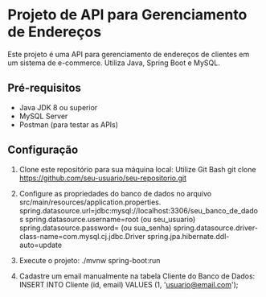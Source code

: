 # Projeto de API para Gerenciamento de Endereços

Este projeto é uma API para gerenciamento de endereços de clientes em um sistema de e-commerce. Utiliza Java, Spring Boot e MySQL.

## Pré-requisitos

- Java JDK 8 ou superior
- MySQL Server
- Postman (para testar as APIs)

## Configuração

1. Clone este repositório para sua máquina local:
   Utilize Git Bash
   git clone https://github.com/seu-usuario/seu-repositorio.git
   
2. Configure as propriedades do banco de dados no arquivo src/main/resources/application.properties.
   spring.datasource.url=jdbc:mysql://localhost:3306/seu_banco_de_dados
   spring.datasource.username=root (ou seu_usuario)
   spring.datasource.password=     (ou sua_senha)
   spring.datasource.driver-class-name=com.mysql.cj.jdbc.Driver
   spring.jpa.hibernate.ddl-auto=update
   
3. Execute o projeto:
   ./mvnw spring-boot:run

4. Cadastre um email manualmente na tabela Cliente do Banco de Dados:
   INSERT INTO Cliente (id, email) VALUES (1, 'usuario@email.com'); 
